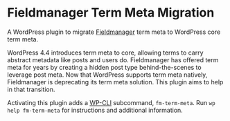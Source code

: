 # Fieldmanager Term Meta Migration

A WordPress plugin to migrate [Fieldmanager](http://fieldmanager.org) term meta
to WordPress core term meta.

WordPress 4.4 introduces term meta to core, allowing terms to carry abstract
metadata like posts and users do. Fieldmanager has offered term meta for years
by creating a hidden post type behind-the-scenes to leverage post meta. Now that
WordPress supports term meta natively, Fieldmanager is deprecating its term meta
solution. This plugin aims to help in that transition.

Activating this plugin adds a [WP-CLI](http://wp-cli.org) subcommand,
`fm-term-meta`. Run `wp help fm-term-meta` for instructions and additional
information.